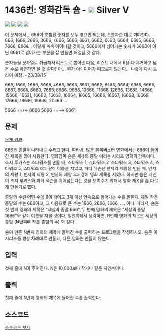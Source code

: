 # 1436번: 영화감독 숌 - <img src="https://static.solved.ac/tier_small/6.svg" style="height:20px" /> Silver V

<!-- performance -->

![](https://img.shields.io/badge/Python-3670A0?style=flat-square&logo=python&logoColor=white) ![](https://img.shields.io/badge/BOJ-Failed-critical?style=flat-square) ![](https://img.shields.io/badge/Memory_Usage-0KB-informational?style=flat-square) ![](https://img.shields.io/badge/Time_Spend-0ms-informational?style=flat-square)

이 문제에서는 666이 포함된 숫자를 모두 찾으면 되는데, 오름차순 대로 가야한다.
666, 1666, 2666, 3666, 4666, 5666, 6661, 6662, 6663, 6664, 6665, 6666, 7666, 8666...
이렇게 계속 이어나갈 것이고, 5666에서 넘어가는 숫자가 6666이 아닌 6661로 넘어가는 부분을 잘 만들면 해결될 것 같다.

숫자들을 문자열로 취급해서 리스트로 뽑아낸 다음, 리스트 내에서 6을 다 제거하고 남은 수로 확인하면 될 것 같다?
아... 뭔가 아이디어가 떠오르지 않는다... 나중에 다시 트라이 예정. - 23/08/15

666, 1666, 2666, 3666, 4666, 5666, 6661, 6662, 6663, 6664, 6665, 6666, 6667, 6668, 6669, 7666, 8666, 9666, 10666, 11666, 12666, 13666, 14666, 15666, 16661, 16662, 16663, 16664, 16665, 16666, 16667, 16668, 16669, 17666, 18666, 19666, 20666 .....

5666 ==/=> 6666
5666 ====> 6661





<!-- end -->

## 문제

[문제 링크](https://boj.kr/1436)


<p>666은 종말을 나타내는 수라고 한다. 따라서, 많은 블록버스터 영화에서는 666이 들어간 제목을 많이 사용한다. 영화감독 숌은 세상의 종말 이라는 시리즈 영화의 감독이다. 조지 루카스는 스타워즈를 만들 때, 스타워즈 1, 스타워즈 2, 스타워즈 3, 스타워즈 4, 스타워즈 5, 스타워즈 6과 같이 이름을 지었고, 피터 잭슨은 반지의 제왕을 만들 때, 반지의 제왕 1, 반지의 제왕 2, 반지의 제왕 3과 같이 영화 제목을 지었다. 하지만 숌은 자신이 조지 루카스와 피터 잭슨을 뛰어넘는다는 것을 보여주기 위해서 영화 제목을 좀 다르게 만들기로 했다.</p>

<p>종말의 수란 어떤 수에 6이 적어도 3개 이상 연속으로 들어가는 수를 말한다. 제일 작은 종말의 수는 666이고, 그 다음으로 큰 수는 1666, 2666, 3666, .... 이다. 따라서, 숌은 첫 번째 영화의 제목은 "세상의 종말 666", 두 번째 영화의 제목은 "세상의 종말 1666"와 같이 이름을 지을 것이다. 일반화해서 생각하면, N번째 영화의 제목은 세상의 종말 (N번째로 작은 종말의 수) 와 같다.</p>

<p>숌이 만든 N번째 영화의 제목에 들어간 수를 출력하는 프로그램을 작성하시오. 숌은 이 시리즈를 항상 차례대로 만들고, 다른 영화는 만들지 않는다.</p>



## 입력

첫째 줄에 N이 주어진다. N은 10,000보다 작거나 같은 자연수이다.

## 출력

첫째 줄에 N번째 영화의 제목에 들어간 수를 출력한다.

## 소스코드

[소스코드 보기](영화감독%20숌.py)